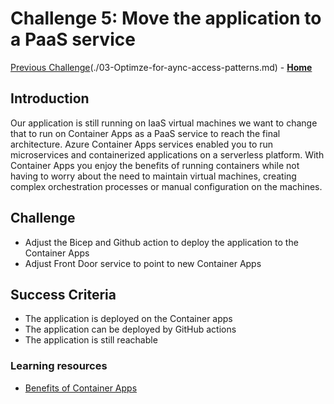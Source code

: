 # Challenge 5: Move the application to a PaaS service

[Previous Challenge](./03-Optimze-for-aync-access-patterns.md)(./03-Optimze-for-aync-access-patterns.md) - **[Home](../README.md)**

## Introduction

Our application is still running on IaaS virtual machines we want to change that to run on Container Apps as a PaaS service to reach the final architecture.
Azure Container Apps services enabled you to run microservices and containerized applications on a serverless platform. With Container Apps you enjoy the benefits of running containers while not having to worry about the need to maintain virtual machines, creating complex orchestration processes or manual configuration on the machines.

## Challenge

* Adjust the Bicep and Github action to deploy the application to the Container Apps
* Adjust Front Door service to point to new Container Apps

## Success Criteria

* The application is deployed on the Container apps
* The application can be deployed by GitHub actions
* The application is still reachable

### Learning resources

* [Benefits of Container Apps](https://docs.microsoft.com/en-us/azure/container-apps/compare-options)